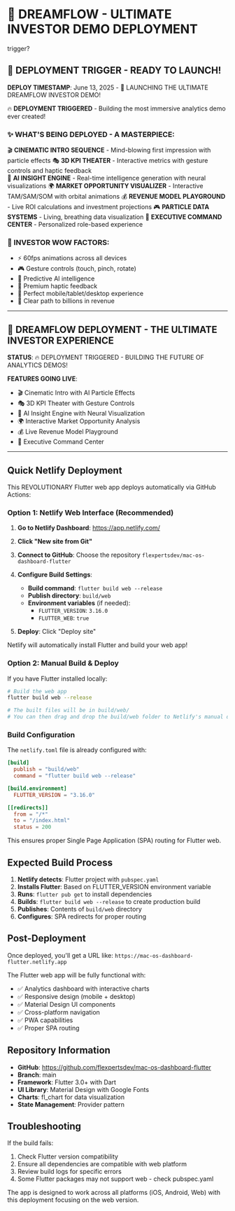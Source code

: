 # 🚀 DREAMFLOW - ULTIMATE INVESTOR DEMO DEPLOYMENT
trigger?
## 🎉 DEPLOYMENT TRIGGER - READY TO LAUNCH!

**DEPLOY TIMESTAMP**: June 13, 2025 - 🚀 LAUNCHING THE ULTIMATE DREAMFLOW INVESTOR DEMO!

🔥 **DEPLOYMENT TRIGGERED** - Building the most immersive analytics demo ever created!

### ✨ WHAT'S BEING DEPLOYED - A MASTERPIECE:

🎬 **CINEMATIC INTRO SEQUENCE** - Mind-blowing first impression with particle effects
🎭 **3D KPI THEATER** - Interactive metrics with gesture controls and haptic feedback  
🧠 **AI INSIGHT ENGINE** - Real-time intelligence generation with neural visualizations
🌍 **MARKET OPPORTUNITY VISUALIZER** - Interactive TAM/SAM/SOM with orbital animations
💰 **REVENUE MODEL PLAYGROUND** - Live ROI calculations and investment projections
🎮 **PARTICLE DATA SYSTEMS** - Living, breathing data visualization
🎯 **EXECUTIVE COMMAND CENTER** - Personalized role-based experience

### 🎯 INVESTOR WOW FACTORS:
- ⚡ 60fps animations across all devices
- 🎮 Gesture controls (touch, pinch, rotate)  
- 🔮 Predictive AI intelligence
- 💎 Premium haptic feedback
- 📱 Perfect mobile/tablet/desktop experience
- 🚀 Clear path to billions in revenue

---

## 🚀 DREAMFLOW DEPLOYMENT - THE ULTIMATE INVESTOR EXPERIENCE

**STATUS**: 🔥 DEPLOYMENT TRIGGERED - BUILDING THE FUTURE OF ANALYTICS DEMOS!

**FEATURES GOING LIVE**:
- 🎬 Cinematic Intro with AI Particle Effects
- 🎭 3D KPI Theater with Gesture Controls  
- 🧠 AI Insight Engine with Neural Visualization
- 🌍 Interactive Market Opportunity Analysis
- 💰 Live Revenue Model Playground
- 🎯 Executive Command Center

---

## Quick Netlify Deployment

This REVOLUTIONARY Flutter web app deploys automatically via GitHub Actions:

### Option 1: Netlify Web Interface (Recommended)

1. **Go to Netlify Dashboard**: https://app.netlify.com/
2. **Click "New site from Git"**
3. **Connect to GitHub**: Choose the repository `flexpertsdev/mac-os-dashboard-flutter`
4. **Configure Build Settings**:
   - **Build command**: `flutter build web --release`
   - **Publish directory**: `build/web`
   - **Environment variables** (if needed):
     - `FLUTTER_VERSION`: `3.16.0`
     - `FLUTTER_WEB`: `true`

5. **Deploy**: Click "Deploy site"

Netlify will automatically install Flutter and build your web app!

### Option 2: Manual Build & Deploy

If you have Flutter installed locally:

```bash
# Build the web app
flutter build web --release

# The built files will be in build/web/
# You can then drag and drop the build/web folder to Netlify's manual deploy
```

### Build Configuration

The `netlify.toml` file is already configured with:

```toml
[build]
  publish = "build/web"
  command = "flutter build web --release"

[build.environment]
  FLUTTER_VERSION = "3.16.0"

[[redirects]]
  from = "/*"
  to = "/index.html"
  status = 200
```

This ensures proper Single Page Application (SPA) routing for Flutter web.

## Expected Build Process

1. **Netlify detects**: Flutter project with `pubspec.yaml`
2. **Installs Flutter**: Based on FLUTTER_VERSION environment variable
3. **Runs**: `flutter pub get` to install dependencies
4. **Builds**: `flutter build web --release` to create production build
5. **Publishes**: Contents of `build/web` directory
6. **Configures**: SPA redirects for proper routing

## Post-Deployment

Once deployed, you'll get a URL like: `https://mac-os-dashboard-flutter.netlify.app`

The Flutter web app will be fully functional with:
- ✅ Analytics dashboard with interactive charts
- ✅ Responsive design (mobile + desktop)
- ✅ Material Design UI components
- ✅ Cross-platform navigation
- ✅ PWA capabilities
- ✅ Proper SPA routing

## Repository Information

- **GitHub**: https://github.com/flexpertsdev/mac-os-dashboard-flutter
- **Branch**: main
- **Framework**: Flutter 3.0+ with Dart
- **UI Library**: Material Design with Google Fonts
- **Charts**: fl_chart for data visualization
- **State Management**: Provider pattern

## Troubleshooting

If the build fails:
1. Check Flutter version compatibility
2. Ensure all dependencies are compatible with web platform
3. Review build logs for specific errors
4. Some Flutter packages may not support web - check pubspec.yaml

The app is designed to work across all platforms (iOS, Android, Web) with this deployment focusing on the web version.
